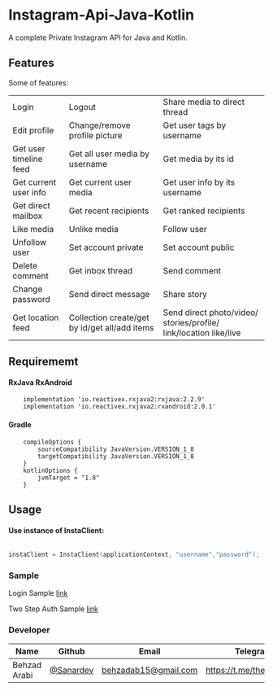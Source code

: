# Instagram-Api-Java-Kotlin
A complete Private Instagram API for Java and Kotlin.

## Features
Some of features:

|    |    |    |
| ------ | ------ | ------ |
| Login | Logout| Share media to direct thread 
| Edit profile | Change/remove profile picture | Get user tags by username |
| Get user timeline feed | Get all user media by username | Get media by its id |
| Get current user info | Get current user media | Get user info by its username 
| Get direct mailbox | Get recent recipients | Get ranked recipients |
| Like media | Unlike media | Follow user |
| Unfollow user | Set account private | Set account public |
| Delete comment | Get inbox thread | Send comment |
| Change password | Send direct message | Share story |
| Get location feed | Collection create/get by id/get all/add items | Send direct photo/video/ stories/profile/ link/location like/live |


## Requirememt
#### RxJava RxAndroid
```
    implementation 'io.reactivex.rxjava2:rxjava:2.2.9'
    implementation 'io.reactivex.rxjava2:rxandroid:2.0.1'
```

#### Gradle
```
    compileOptions {
        sourceCompatibility JavaVersion.VERSION_1_8
        targetCompatibility JavaVersion.VERSION_1_8
    }
    kotlinOptions {
        jvmTarget = "1.8"
    }
```
## Usage

#### Use instance of InstaClient:
```kotlin

instaClient = InstaClient(applicationContext, "username","password");
```
### Sample
Login Sample [link](https://github.com/BehzadArabi/Instagram-Api-Java-kotlin/blob/master/app/src/main/java/com/sanardev/instagramapijavatest/MainActivity.kt)

Two Step Auth Sample [link](https://github.com/BehzadArabi/Instagram-Api-Java-kotlin/blob/master/app/src/main/java/com/sanardev/instagramapijavatest/TwoStepAuthActivity.kt)

### Developer
| Name | Github | Email | Telegram |
| ------ | ------ | ------ | ------ |
| Behzad Arabi | [@Sanardev](https://github.com/sanardev) | [behzadab15@gmail.com](mailto:behzadab15@gmail.com) | https://t.me/theSanardev |
